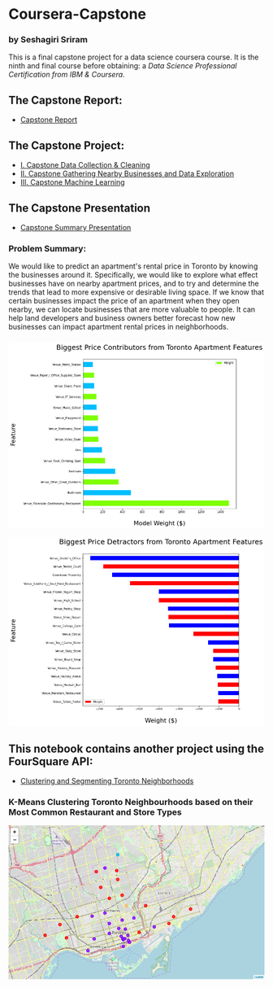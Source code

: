 # Coursera-Capstone
### by Seshagiri Sriram 

This is a final capstone project for a data science coursera course.  It is the ninth and final course before obtaining: a *Data Science Professional Certification from IBM & Coursera*. 

## The Capstone Report:
- [Capstone Report](ProjectReport.md)

## The Capstone Project:
- [I. Capstone Data Collection & Cleaning](Capstone%20Project%20Part%20I.ipynb)
- [II. Capstone Gathering Nearby Businesses and Data Exploration](Capstone%20Project%20Part%20II.ipynb)
- [III. Capstone Machine Learning](Capstone%20Project%20Part%20III.ipynb)

## The Capstone Presentation
- [Capstone Summary Presentation](./presentation/Capstone_Presentation.pdf)

### Problem Summary:
We would like to predict an apartment's rental price in Toronto by knowing the businesses around it. Specifically, we would like to explore what effect businesses have on nearby apartment prices, and to try and determine the trends that lead to more expensive or desirable living space. If we know that certain businesses impact the price of an apartment when they open nearby, we can locate businesses that are more valuable to people. It can help land developers and business owners better forecast how new businesses can impact apartment rental prices in neighborhoods.

###

![Apartment Price Contributors](./images/contributors.PNG)

![Apartment Price Contributors](./images/detractors.PNG)

## This notebook contains another project using the FourSquare API:

- [Clustering and Segmenting Toronto Neighborhoods](./Clustering%20and%20Segmenting%20Toronto%20Neighborhoods.ipynb)

### K-Means Clustering Toronto Neighbourhoods based on their Most Common Restaurant and Store Types
![image of clustered downtown neightborhoods](./images/k-means_clustered_boroughs.PNG)
